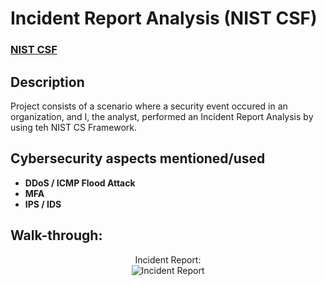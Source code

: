 <h1>Incident Report Analysis (NIST CSF)</h1>

 ### [NIST CSF](https://www.nist.gov/cyberframework)

<h2>Description</h2>
Project consists of a scenario where a security event occured in an organization, and I, the analyst, performed an Incident Report Analysis by using teh NIST CS Framework.
<br />


<h2>Cybersecurity aspects mentioned/used</h2>

- <b>DDoS / ICMP Flood Attack</b> 
- <b>MFA</b>
- <b>IPS / IDS</b>

<h2>Walk-through:</h2>

<p align="center">
Incident Report:  <br/>
<img src="https://i.imgur.com/QgOwi8R.png" height="auto%" width="auto%" alt="Incident Report"/>
</p>

<!--
 ```diff
- text in red
+ text in green
! text in orange
# text in gray
@@ text in purple (and bold)@@
```
--!>
